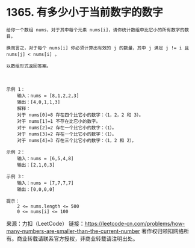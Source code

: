 # 1365. 有多少小于当前数字的数字 
```
给你一个数组 nums，对于其中每个元素 nums[i]，请你统计数组中比它小的所有数字的数目。

换而言之，对于每个 nums[i] 你必须计算出有效的 j 的数量，其中 j 满足 j != i 且 nums[j] < nums[i] 。

以数组形式返回答案。
```
 
```
示例 1：
    输入：nums = [8,1,2,2,3]
    输出：[4,0,1,1,3]
    解释： 
    对于 nums[0]=8 存在四个比它小的数字：（1，2，2 和 3）。 
    对于 nums[1]=1 不存在比它小的数字。
    对于 nums[2]=2 存在一个比它小的数字：（1）。 
    对于 nums[3]=2 存在一个比它小的数字：（1）。 
    对于 nums[4]=3 存在三个比它小的数字：（1，2 和 2）。
```

```
示例 2：
    输入：nums = [6,5,4,8]
    输出：[2,1,0,3]
```

```
示例 3：
    输入：nums = [7,7,7,7]
    输出：[0,0,0,0]

```

```
提示：
    2 <= nums.length <= 500
    0 <= nums[i] <= 100
```

来源：力扣（LeetCode）
链接：https://leetcode-cn.com/problems/how-many-numbers-are-smaller-than-the-current-number
著作权归领扣网络所有。商业转载请联系官方授权，非商业转载请注明出处。